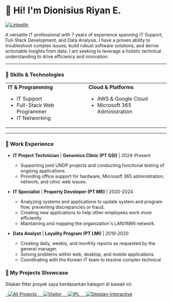 # 👋 Hi! I'm Dionisius Riyan E.

<a href="https://www.linkedin.com/in/dionisiusryane"><img src="https://img.shields.io/badge/LinkedIn-0077B5?style=for-the-badge&logo=linkedin&logoColor=white" alt="LinkedIn"/></a>

A versatile IT professional with 7 years of experience spanning IT Support, Full-Stack Development, and Data Analysis. I have a proven ability to troubleshoot complex issues, build robust software solutions, and derive actionable insights from data. I am seeking to leverage a holistic technical understanding to drive efficiency and innovation.

---

### 🔧 Skills & Technologies

<table>
  <tr>
    <td valign="top" width="50%">
      <strong>IT & Programming</strong>
      <ul>
        <li>IT Support</li>
        <li>Full-Stack Web Programmer</li>
        <li>IT Networking</li>
      </ul>
    </td>
    <td valign="top" width="50%">
      <strong>Cloud & Platforms</strong>
      <ul>
        <li>AWS & Google Cloud</li>
        <li>Microsoft 365 Administration</li>
      </ul>
    </td>
  </tr>
</table>

---

### 💼 Work Experience

- **IT Project Technician** | **Genomics Clinic (PT GSI)** | 2024-Present
  - Supporting joint UNDP projects and conducting functional testing of ongoing applications.
  - Providing office support for hardware, Microsoft 365 administration, network, and clinic web issues.

- **IT Specialist** | **Property Developer (PT MR)** | 2020-2024
  - Analyzing systems and applications to update system and program flow, preventing discrepancies or fraud.
  - Creating new applications to help other employees work more efficiently.
  - Maintaining and mapping the organization's LAN/WAN network.

- **Data Analyst** | **Loyality Program (PT LMI)** | 2019-2020
  - Creating daily, weekly, and monthly reports as requested by the general manager.
  - Solving problems within web, desktop, and mobile applications.
  - Coordinating with the Korean IT team to resolve complex technical
### 🚀 My Projects Showcase

Silakan filter proyek saya berdasarkan kategori di bawah ini:

<a href="https://github.com/dionisiusryan?tab=repositories">
  <img src="https://img.shields.io/badge/-All%20Projects-grey?style=for-the-badge" alt="All Projects"/>
</a>
<a href="https://github.com/dionisiusryan?tab=repositories&q=topic:visitor">
    <img src="https://img.shields.io/badge/-Visitor-blue?style=for-the-badge" alt="Visitor"/>
</a>
<a href="https://github.com/dionisiusryan?tab=repositories&q=topic:ipl">
    <img src="https://img.shields.io/badge/-IPL-green?style=for-the-badge" alt="IPL"/>
</a>
<a href="https://github.com/dionisiusryan?tab=repositories&q=topic:siteplan-interactive">
    <img src="https://img.shields.io/badge/-Siteplan%20Interactive-yellow?style=for-the-badge" alt="Siteplan-Interactive"/>
</a>
